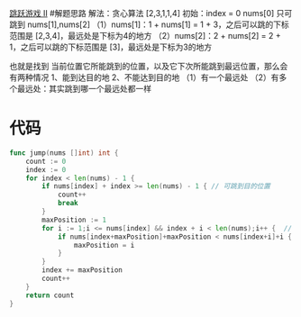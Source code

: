 [跳跃游戏 II](https://leetcode-cn.com/problems/jump-game-ii/)
#解题思路
解法：贪心算法
[2,3,1,1,4]
初始：index = 0
nums[0] 只可跳到 nums[1],nums[2]
（1）nums[1]：1 + nums[1] = 1 + 3，之后可以跳的下标范围是 [2,3,4]，最远处是下标为4的地方
（2）nums[2]：2 + nums[2] = 2 + 1，之后可以跳的下标范围是 [3]，最远处是下标为3的地方

也就是找到 当前位置它所能跳到的位置，以及它下次所能跳到最远位置，那么会有两种情况
1、能到达目的地
2、不能达到目的地
（1）有一个最远处
（2）有多个最远处：其实跳到哪一个最远处都一样

# 代码
```go
func jump(nums []int) int {
	count := 0
	index := 0
	for index < len(nums) - 1 {
		if nums[index] + index >= len(nums) - 1 { // 可跳到目的位置
			count++
			break
		}
		maxPosition := 1
		for i := 1;i <= nums[index] && index + i < len(nums);i++ {  // 选择 max(当前位置可以跳的位置+下次能跳的最远位置)
			if nums[index+maxPosition]+maxPosition < nums[index+i]+i {
				maxPosition = i
			}
		}
		index += maxPosition
		count++
	}
	return count
}
```

